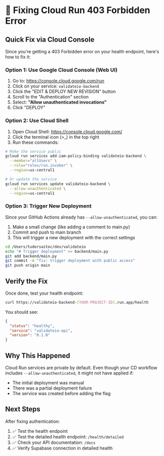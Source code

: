 # 🔧 Fixing Cloud Run 403 Forbidden Error

## Quick Fix via Cloud Console

Since you're getting a 403 Forbidden error on your health endpoint, here's how to fix it:

### Option 1: Use Google Cloud Console (Web UI)

1. Go to: https://console.cloud.google.com/run
2. Click on your service: `validateio-backend`
3. Click the "EDIT & DEPLOY NEW REVISION" button
4. Scroll to the "Authentication" section
5. Select: **"Allow unauthenticated invocations"**
6. Click "DEPLOY"

### Option 2: Use Cloud Shell

1. Open Cloud Shell: https://console.cloud.google.com/
2. Click the terminal icon (>_) in the top right
3. Run these commands:

```bash
# Make the service public
gcloud run services add-iam-policy-binding validateio-backend \
  --member="allUsers" \
  --role="roles/run.invoker" \
  --region=us-central1

# Or update the service
gcloud run services update validateio-backend \
  --allow-unauthenticated \
  --region=us-central1
```

### Option 3: Trigger New Deployment

Since your GitHub Actions already has `--allow-unauthenticated`, you can:

1. Make a small change (like adding a comment to main.py)
2. Commit and push to main branch
3. This will trigger a new deployment with the correct settings

```bash
cd /Users/tudorsaitoc/dev/validateio
echo "# Trigger deployment" >> backend/main.py
git add backend/main.py
git commit -m "fix: trigger deployment with public access"
git push origin main
```

## Verify the Fix

Once done, test your health endpoint:

```bash
curl https://validateio-backend-[YOUR-PROJECT-ID].run.app/health
```

You should see:
```json
{
  "status": "healthy",
  "service": "validateio-api",
  "version": "0.1.0"
}
```

## Why This Happened

Cloud Run services are private by default. Even though your CD workflow includes `--allow-unauthenticated`, it might not have applied if:
- The initial deployment was manual
- There was a partial deployment failure
- The service was created before adding the flag

## Next Steps

After fixing authentication:
1. ✅ Test the health endpoint
2. ✅ Test the detailed health endpoint: `/health/detailed`
3. ✅ Check your API documentation: `/docs`
4. ✅ Verify Supabase connection in detailed health